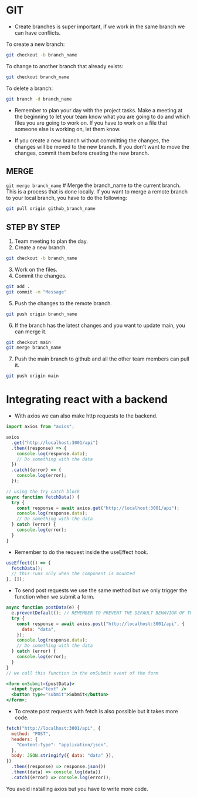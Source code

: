 # GIT

- Create branches is super important, if we work in the same branch we can have conflicts.

To create a new branch:

```bash
git checkout -b branch_name
```

To change to another branch that already exists:

```bash
git checkout branch_name
```

To delete a branch:

```bash
git branch -d branch_name
```

- Remember to plan your day with the project tasks. Make a meeting at the beginning to let your team know what you are going to do and which files you are going to work on. If you have to work on a file that someone else is working on, let them know.

- If you create a new branch without committing the changes, the changes will be moved to the new branch. If you don't want to move the changes, commit them before creating the new branch.

## MERGE

`git merge branch_name` # Merge the branch_name to the current branch. This is a process that is done locally.
If you want to merge a remote branch to your local branch, you have to do the following:

```bash
git pull origin github_branch_name
```

## STEP BY STEP

1. Team meeting to plan the day.
2. Create a new branch.

```bash
git checkout -b branch_name
```

3. Work on the files.
4. Commit the changes.

```bash
git add .
git commit -m "Message"
```

5. Push the changes to the remote branch.

```bash
git push origin branch_name
```

6. If the branch has the latest changes and you want to update main, you can merge it.

```bash
git checkout main
git merge branch_name
```

7. Push the main branch to github and all the other team members can pull it.

```bash
git push origin main
```

# Integrating react with a backend

- With axios we can also make http requests to the backend.

```jsx
import axios from "axios";

axios
  .get("http://localhost:3001/api")
  .then((response) => {
    console.log(response.data);
    // Do something with the data
  })
  .catch((error) => {
    console.log(error);
  });

// using the try catch block
async function fetchData() {
  try {
    const response = await axios.get("http://localhost:3001/api");
    console.log(response.data);
    // Do something with the data
  } catch (error) {
    console.log(error);
  }
}
```

- Remember to do the request inside the useEffect hook.

```jsx
useEffect(() => {
  fetchData();
  // this runs only when the component is mounted
}, []);
```

- To send post requests we use the same method but we only trigger the function when we submit a form.

```jsx
async function postData(e) {
  e.preventDefault(); // REMEMBER TO PREVENT THE DEFAULT BEHAVIOR OF THE FORM (not refreshing the page)
  try {
    const response = await axios.post("http://localhost:3001/api", {
      data: "data",
    });
    console.log(response.data);
    // Do something with the data
  } catch (error) {
    console.log(error);
  }
}
// we call this function in the onSubmit event of the form

<form onSubmit={postData}>
  <input type="text" />
  <button type="submit">Submit</button>
</form>;
```

- To create post requests with fetch is also possible but it takes more code.

```jsx
fetch("http://localhost:3001/api", {
  method: "POST",
  headers: {
    "Content-Type": "application/json",
  },
  body: JSON.stringify({ data: "data" }),
})
  .then((response) => response.json())
  .then((data) => console.log(data))
  .catch((error) => console.log(error));
```

You avoid installing axios but you have to write more code.
